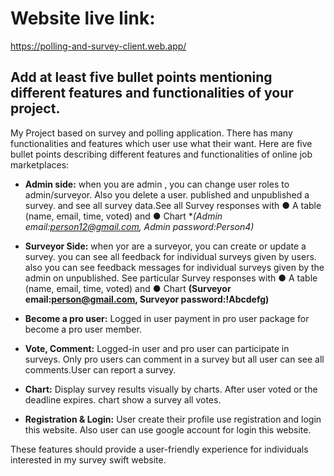# Website live link: 

https://polling-and-survey-client.web.app/

## Add at least five bullet points mentioning different features and functionalities of your project.

 My Project based on survey and polling application. There has many functionalities and features which user use what their want. Here are five bullet points describing different features and functionalities of online job marketplaces: 
- **Admin side:** 
 when you are admin , you can change user roles to admin/surveyor. Also you delete a user. published and unpublished a survey. and see all survey data.See all Survey responses with
● A table (name, email, time, voted) and
● Chart
**(Admin email:person12@gmail.com, Admin password:*Person4)**

- **Surveyor Side:**
when yor are a surveyor, you can create or update a survey.
you can see all feedback for individual surveys given by users. also you can see feedback messages for individual surveys given by the
admin on unpublished. See particular Survey responses with
● A table (name, email, time, voted) and
● Chart
**(Surveyor email:person@gmail.com, Surveyor password:!Abcdefg)**

- **Become a pro user:**
 Logged in user payment in pro user package for become a pro user member.

- **Vote, Comment:**
 Logged-in user and pro user can participate in surveys. Only pro users can comment in a survey but all user can see all comments.User can report a survey.
- **Chart:**
 Display survey results visually by charts. After user voted  or the deadline
expires. chart show a survey all votes.

- **Registration & Login:**
User create their profile use registration and login this website. Also user can use google account for login this website.


 These features should provide a user-friendly experience for individuals interested in my survey swift website.
